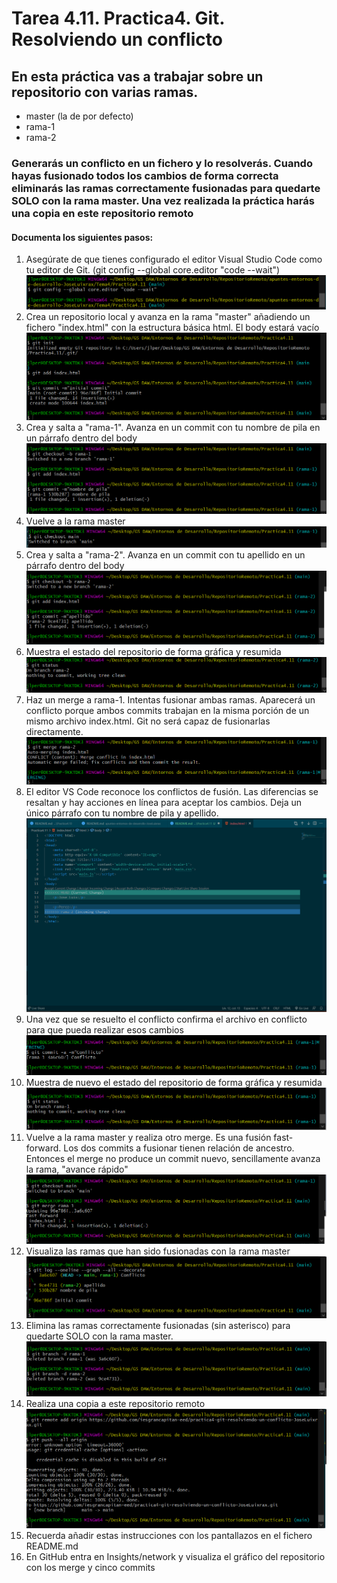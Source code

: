 # Tarea 4.11. Practica4. Git. Resolviendo un conflicto
## En esta práctica vas a trabajar sobre un repositorio con varias ramas. 
* master (la de por defecto)
* rama-1
* rama-2
### Generarás un conflicto en un fichero y lo resolverás. Cuando hayas fusionado todos los cambios de forma correcta eliminarás las ramas correctamente fusionadas para quedarte SOLO con la rama master. Una vez realizada la práctica harás una copia en este repositorio remoto
#### Documenta los siguientes pasos:
1. Asegúrate de que tienes configurado el editor Visual Studio Code como tu editor de Git. (git config --global core.editor "code --wait")
   ![1](img/1.png)  
2. Crea un repositorio local y avanza en la rama "master" añadiendo un fichero "index.html" con la estructura básica html. El body estará vacío
   ![2](img/2.png)  
3. Crea y salta a "rama-1". Avanza en un commit con tu nombre de pila en un párrafo dentro del body
   ![3](img/3.png)  
4. Vuelve a la rama master
   ![4](img/4.png)  
5. Crea y salta a "rama-2". Avanza en un commit con tu apellido en un párrafo dentro del body
   ![5](img/5.png)  
6. Muestra el estado del repositorio de forma gráfica y resumida
   ![6](img/6.png)  
7. Haz un merge a rama-1. Intentas fusionar ambas ramas. Aparecerá un conflicto porque ambos commits trabajan en la misma porción <body></body> de un mismo archivo index.html. Git no será capaz de fusionarlas directamente. 
   ![7](img/7.png)  
8. El editor VS Code reconoce los conflictos de fusión. Las diferencias se resaltan y hay acciones en línea para aceptar los cambios. Deja un único párrafo con tu nombre de pila y apellido.
   ![8](img/8.png)  
9.  Una vez que se resuelto el conflicto confirma el archivo en conflicto para que pueda realizar esos cambios
    ![9](img/9.png)  
10. Muestra de nuevo el estado del repositorio de forma gráfica y resumida
    ![10](img/10.png)  
11. Vuelve a la rama master y realiza otro merge. Es una fusión fast-forward. Los dos commits a fusionar tienen relación de ancestro. Entonces el merge no produce un commit nuevo, sencillamente avanza la rama, "avance rápido"
    ![11](img/11.png)  
12. Visualiza las ramas que han sido fusionadas con la rama master
    ![12](img/12.png)  
13. Elimina las ramas correctamente fusionadas (sin asterisco) para quedarte SOLO con la rama master. 
    ![13](img/13.png)  
14. Realiza una copia a este repositorio remoto
    ![14](img/14.png)  
15. Recuerda añadir estas instrucciones con los pantallazos en el fichero README.md
16. En GitHub entra en Insights/network y visualiza el gráfico del repositorio con los merge y cinco commits  